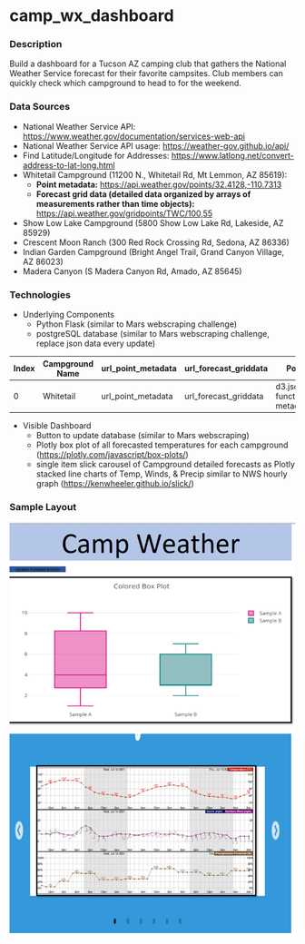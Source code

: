 # camp_wx_dashboard

### Description
Build a dashboard for a Tucson AZ camping club that gathers the National Weather Service forecast for their favorite campsites. Club members can quickly check which campground to head to for the weekend.

### Data Sources
* National Weather Service API: <a href="https://www.weather.gov/documentation/services-web-api" target="_blank">https://www.weather.gov/documentation/services-web-api</a>
* National Weather Service API usage: <a href="https://weather-gov.github.io/api/" target="_blank">https://weather-gov.github.io/api/</a>
* Find Latitude/Longitude for Addresses: <a href="https://www.latlong.net/convert-address-to-lat-long.html" target="_blank">https://www.latlong.net/convert-address-to-lat-long.html</a>
* Whitetail Campground (11200 N., Whitetail Rd, Mt Lemmon, AZ 85619): 
    * **Point metadata:** <a href="https://api.weather.gov/points/32.4128,-110.7313" target="_blank">https://api.weather.gov/points/32.4128,-110.7313</a>
    * **Forecast grid data (detailed data organized by arrays of measurements rather than time objects):** <a href="https://api.weather.gov/gridpoints/TWC/100,55" target="_blank">https://api.weather.gov/gridpoints/TWC/100,55</a>
* Show Low Lake Campground (5800 Show Low Lake Rd, Lakeside, AZ 85929)
* Crescent Moon Ranch (300 Red Rock Crossing Rd, Sedona, AZ 86336)
* Indian Garden Campground (Bright Angel Trail, Grand Canyon Village, AZ 86023)
* Madera Canyon (S Madera Canyon Rd, Amado, AZ 85645)

### Technologies
* Underlying Components
    * Python Flask (similar to Mars webscraping challenge)
    * postgreSQL database (similar to Mars webscraping challenge, replace json data every update)
    
| Index | Campground Name | url_point_metadata | url_forecast_griddata | Point Metadata JSON | Forecast Grid Data JSON |
|----------------|---------------|----------------|---------------|----------------|---------------|
| 0 | Whitetail | url_point_metadata | url_forecast_griddata | d3.json(url_point_metadata, function(data) {return metadata}); | d3.json(url_forecast_griddata, function(data) {return griddata}); |

* Visible Dashboard
    * Button to update database (similar to Mars webscraping)
    * Plotly box plot of all forecasted temperatures for each campground (<a href="https://plotly.com/javascript/box-plots/" target="_blank">https://plotly.com/javascript/box-plots/</a>)
    * single item slick carousel of Campground detailed forecasts as Plotly stacked line charts of Temp, Winds, & Precip similar to NWS hourly graph (<a href="https://kenwheeler.github.io/slick/" target="_blank">https://kenwheeler.github.io/slick/</a>)
    
### Sample Layout
![sample](sample_layout.png)
